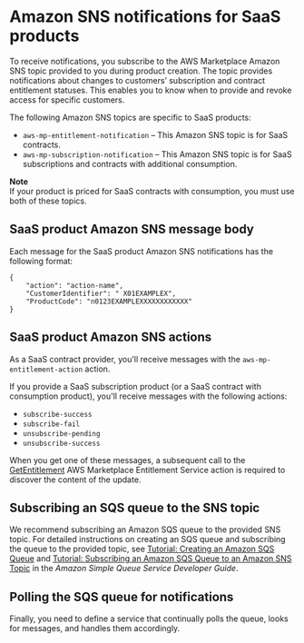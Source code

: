 # Amazon SNS notifications for SaaS products<a name="saas-notification"></a>

To receive notifications, you subscribe to the AWS Marketplace Amazon SNS topic provided to you during product creation\. The topic provides notifications about changes to customers’ subscription and contract entitlement statuses\. This enables you to know when to provide and revoke access for specific customers\. 

The following Amazon SNS topics are specific to SaaS products:
+ `aws-mp-entitlement-notification` – This Amazon SNS topic is for SaaS contracts\. 
+ `aws-mp-subscription-notification` – This Amazon SNS topic is for SaaS subscriptions and contracts with additional consumption\.

**Note**  
If your product is priced for SaaS contracts with consumption, you must use both of these topics\.

## SaaS product Amazon SNS message body<a name="saas-sns-message-body"></a>

Each message for the SaaS product Amazon SNS notifications has the following format:

```
{
    "action": "action-name",
    "CustomerIdentifier": " X01EXAMPLEX",
    "ProductCode": "n0123EXAMPLEXXXXXXXXXXXX"
}
```

## SaaS product Amazon SNS actions<a name="saas-sns-actions"></a>

As a SaaS contract provider, you'll receive messages with the `aws-mp-entitlement-action` action\.

If you provide a SaaS subscription product \(or a SaaS contract with consumption product\), you'll receive messages with the following actions:
+ `subscribe-success`
+ `subscribe-fail`
+ `unsubscribe-pending`
+ `unsubscribe-success`

When you get one of these messages, a subsequent call to the [GetEntitlement](https://docs.aws.amazon.com/marketplaceentitlement/latest/APIReference/API_GetEntitlements.html) AWS Marketplace Entitlement Service action is required to discover the content of the update\.

## Subscribing an SQS queue to the SNS topic<a name="subscribing-an-sqs-queue-to-the-sns-topic"></a>

 We recommend subscribing an Amazon SQS queue to the provided SNS topic\. For detailed instructions on creating an SQS queue and subscribing the queue to the provided topic, see [Tutorial: Creating an Amazon SQS Queue](https://docs.aws.amazon.com/AWSSimpleQueueService/latest/SQSDeveloperGuide/sqs-create-queue.html) and [Tutorial: Subscribing an Amazon SQS Queue to an Amazon SNS Topic](https://docs.aws.amazon.com/AWSSimpleQueueService/latest/SQSDeveloperGuide/sqs-subscribe-queue-sns-topic.html) in the *Amazon Simple Queue Service Developer Guide*\. 

## Polling the SQS queue for notifications<a name="polling-the-sqs-for-notifications"></a>

 Finally, you need to define a service that continually polls the queue, looks for messages, and handles them accordingly\.